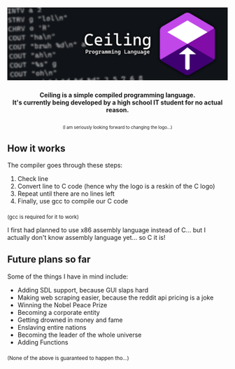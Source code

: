<h1 align=center><img src="readmeres/Banner.png"></h1>
<p align=center><strong>Ceiling is a simple compiled programming language.<br> It's currently being developed by a high school IT student for no actual reason.</strong></p>
<p align=center><sub><sub>(I am seriously looking forward to changing the logo...)</sub></sub></p>

<h2>How it works</h2>
<p>The compiler goes through these steps:</p>
<ol>
  <li>Check line</li>
  <li>Convert line to C code (hence why the logo is a reskin of the C logo)</li>
  <li>Repeat until there are no lines left</li>
  <li>Finally, use gcc to compile our C code</li>
</ol>
<p><sub>(gcc is required for it to work)</sub></p>
<p>I first had planned to use x86 assembly language instead of C... but I actually don't know assembly language yet... so C it is!</p>

<h2>Future plans so far</h2>
<p>Some of the things I have in mind include:</p>
<ul>
  <li>Adding SDL support, because GUI slaps hard</li>
  <li>Making web scraping easier, because the reddit api pricing is a joke</li>
  <li>Winning the Nobel Peace Prize</li>
  <li>Becoming a corporate entity</li>
  <li>Getting drowned in money and fame</li>
  <li>Enslaving entire nations</li>
  <li>Becoming the leader of the whole universe</li>
  <li>Adding Functions</li>
</ul>
<p><sub>(None of the above is guaranteed to happen tho...)</sub></p>
